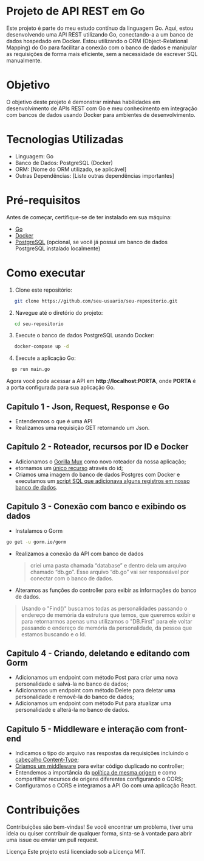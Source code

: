 # Projeto de API REST em Go

Este projeto é parte do meu estudo contínuo da linguagem Go. Aqui, estou desenvolvendo uma API REST utilizando Go, conectando-a a um banco de dados hospedado em Docker. Estou utilizando o ORM (Object-Relational Mapping) do Go para facilitar a conexão com o banco de dados e manipular as requisições de forma mais eficiente, sem a necessidade de escrever SQL manualmente.

# Objetivo

O objetivo deste projeto é demonstrar minhas habilidades em desenvolvimento de APIs REST com Go e meu conhecimento em integração com bancos de dados usando Docker para ambientes de desenvolvimento.

# Tecnologias Utilizadas

- Linguagem: Go
- Banco de Dados: PostgreSQL (Docker)
- ORM: [Nome do ORM utilizado, se aplicável]
- Outras Dependências: [Liste outras dependências importantes]


# Pré-requisitos

Antes de começar, certifique-se de ter instalado em sua máquina:

- [Go](https://go.dev/)
- [Docker](https://www.docker.com/)
- [PostgreSQL](https://www.postgresql.org/) (opcional, se você já possui um banco de dados PostgreSQL instalado localmente)
# Como executar

1. Clone este repositório:


```bash
   git clone https://github.com/seu-usuario/seu-repositorio.git
```

2. Navegue até o diretório do projeto:

```bash
   cd seu-repositorio
```

3. Execute o banco de dados PostgreSQL usando Docker:

```bash
   docker-compose up -d
```

4. Execute a aplicação Go:

```bash
  go run main.go
```



Agora você pode acessar a API em **http://localhost:PORTA**, onde **PORTA** é a porta configurada para sua aplicação Go.


## Capitulo 1 - Json, Request, Response e Go

- Entendenmos o que é uma API
- Realizamos uma requisição GET retornando um Json.

## Capitulo 2 - Roteador, recursos por ID e Docker

- Adicionamos o [Gorilla Mux](https://github.com/alura-cursos/api-go-rest/blob/aula_2/routes/routes.go) como novo roteador da nossa aplicação;
- etornamos um [único recurso](https://github.com/alura-cursos/api-go-rest/blob/aula_2/controllers/controllers.go) através do id;
- Criamos uma imagem do banco de dados Postgres com Docker e executamos um [script SQL que adicionava alguns registros em nosso banco de dados](https://github.com/alura-cursos/api-go-rest/blob/aula_2/migration/docker-database-initial.sql).

## Capitulo 3 - Conexão com banco e exibindo os dados

- Instalamos o Gorm
```bash
go get -u gorm.io/gorm
```
- Realizamos a conexão da API com banco de dados
    >  criei uma pasta chamada “database” e dentro dela um arquivo chamado “db.go”. Esse arquivo “db.go” vai ser responsável por conectar com o banco de dados.
- Alteramos as funções do controller para exibir as informações do banco de dados.

> Usando o "Find()" buscamos todas as personalidades passando o endereço de memória da estrutura que temos, que queremos exibir e para retornarmos apenas uma utilizamos o "DB.First" para ele voltar passando o endereço de memória da personalidade, da pessoa que estamos buscando e o Id.

## Capitulo 4 - Criando, deletando e editando com Gorm

- Adicionamos um endpoint com método Post para criar uma nova personalidade e salvá-la no banco de dados;
- Adicionamos um endpoint com método Delete para deletar uma personalidade e removê-la do banco de dados;
- Adicionamos um endpoint com método Put para atualizar uma personalidade e alterá-la no banco de dados.

## Capitulo 5 - Middleware e interação com front-end

- Indicamos o tipo do arquivo nas respostas da requisições incluindo o [cabeçalho Content-Type](https://developer.mozilla.org/pt-BR/docs/Web/HTTP/Headers/Content-Type);
- [Criamos um middleware](https://github.com/alura-cursos/api-go-rest/blob/aula_5/middleware/middleware.go) para evitar código duplicado no controller;
- Entendemos a importância da [política de mesma origem](https://developer.mozilla.org/pt-BR/docs/Web/HTTP/CORS) e como compartilhar recursos de origens diferentes configurando o CORS;
- Configuramos o CORS e integramos a API Go com uma aplicação React.


# Contribuições
Contribuições são bem-vindas! Se você encontrar um problema, tiver uma ideia ou quiser contribuir de qualquer forma, sinta-se à vontade para abrir uma issue ou enviar um pull request.

Licença
Este projeto está licenciado sob a Licença MIT.
